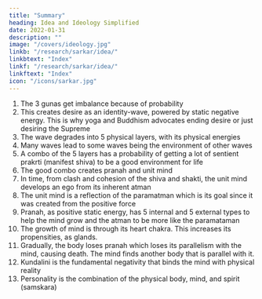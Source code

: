 ```yaml
---
title: "Summary"
heading: Idea and Ideology Simplified
date: 2022-01-31
description: ""
image: "/covers/ideology.jpg"
linkb: "/research/sarkar/idea/"
linkbtext: "Index"
linkf: "/research/sarkar/idea/"
linkftext: "Index"
icon: "/icons/sarkar.jpg"
---
```



1. The 3 gunas get imbalance because of probability
2. This creates desire as an identity-wave, powered by static negative energy. This is why yoga and Buddhism advocates ending desire or just desiring the Supreme
3. The wave degrades into 5 physical layers, with its physical energies 
4. Many waves lead to some waves being the environment of other waves
5. A combo of the 5 layers has a probability of getting a lot of sentient prakrti (manifest shiva) to be a good environment for life 
6. The good combo creates pranah and unit mind
7. In time, from clash and cohesion of the shiva and shakti, the unit mind develops an ego from its inherent atman
8. The unit mind is a reflection of the paramatman which is its goal since it was created from the positive force 
9. Pranah, as positive static energy, has 5 internal and 5 external types to help the mind grow and the atman to be more like the paramataman
10. The growth of mind is through its heart chakra. This increases its propensities, as glands.
11. Gradually, the body loses pranah which loses its parallelism with the mind, causing death. The mind finds another body that is parallel with it.     
12. Kundalini is the fundamental negativity that binds the mind with physical reality
13. Personality is the combination of the physical body, mind, and spirit (samskara)

